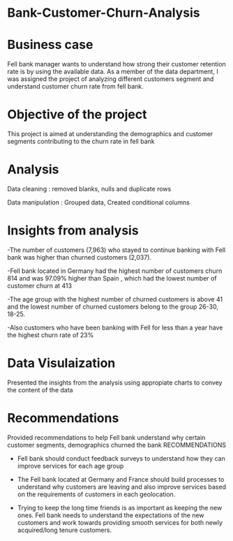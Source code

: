 # Bank-Customer-Churn-Analysis

# Business case
Fell bank manager wants to understand how strong their customer retention rate is by using the available data. As a member of the data department, I was assigned the project of analyzing different customers segment and understand customer churn rate from fell bank.

# Objective of the project
This project is aimed at understanding the demographics and customer segments contributing to the churn rate in fell bank

# Analysis
Data cleaning : removed blanks, nulls and duplicate rows

Data manipulation : Grouped data, Created conditional columns

# Insights from analysis
-The number of customers (7,963) who stayed to continue banking with Fell bank was higher than churned customers (2,037).

-Fell bank located in Germany had the highest number of customers churn 814 and was 97.09% higher than Spain , which had the lowest number of customer churn at 413

-The age group with the highest number of churned customers is above 41 and the lowest number of churned customers belong to the group 26-30, 18-25.

-Also customers who have been banking with Fell for less than a year have the highest churn rate of 23%

# Data Visulaization
Presented the insights from the analysis using appropiate charts to convey the content of the data 

# Recommendations
Provided recommendations to help Fell bank understand why certain customer segments, demographics churned the bank
RECOMMENDATIONS

- Fell bank should conduct feedback surveys to understand how they can improve services for each age group

- The Fell bank located at Germany and France should build processes to understand why customers are leaving and also improve services based on the requirements of customers in each geolocation.

- Trying to keep the long time friends is as important as keeping the new ones. Fell bank needs to understand the expectations of the new customers and work towards providing smooth services for both newly acquired/long tenure customers.

